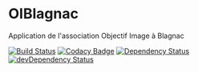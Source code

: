 # OIBlagnac 

Application de l'association Objectif Image à Blagnac

[![Build Status][travisci-badge]][travisci-url]
[![Codacy Badge][codacy-badge]][codacy-url]
[![Dependency Status][david-badge]][david-badge-url]
[![devDependency Status][david-dev-badge]][david-dev-badge-url]

[travisci-badge]: https://travis-ci.org/alerat/oiblagnac.svg?branch=master
[travisci-url]: https://travis-ci.org/alerat/oiblagnac
[codacy-badge]: https://api.codacy.com/project/badge/Grade/e1695cab7ddc4b4683000bf72fa11f0b
[codacy-url]: https://www.codacy.com/app/alexandre-lerat/oiblagnac?utm_source=github.com&amp;utm_medium=referral&amp;utm_content=alerat/oiblagnac&amp;utm_campaign=Badge_Grade
[david-badge]: https://david-dm.org/alerat/oiblagnac.svg
[david-badge-url]: https://david-dm.org/alerat/oiblagnac
[david-dev-badge]: https://david-dm.org/alerat/oiblagnac/dev-status.svg
[david-dev-badge-url]: https://david-dm.org/alerat/oiblagnac?type=dev

